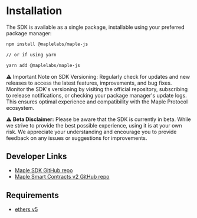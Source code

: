 # Installation

The SDK is available as a single package, installable using your preferred package manager:

```bash
npm install @maplelabs/maple-js

// or if using yarn

yarn add @maplelabs/maple-js
```

⚠️ Important Note on SDK Versioning: Regularly check for updates and new releases to access the latest features, improvements, and bug fixes. Monitor the SDK's versioning by visiting the official repository, subscribing to release notifications, or checking your package manager's update logs. This ensures optimal experience and compatibility with the Maple Protocol ecosystem.

⚠️ **Beta Disclaimer:** Please be aware that the SDK is currently in beta. While we strive to provide the best possible experience, using it is at your own risk. We appreciate your understanding and encourage you to provide feedback on any issues or suggestions for improvements.

## Developer Links

- [Maple SDK GitHub repo](https://github.com/maple-labs/maple-js)
- [Maple Smart Contracts v2 GitHub repo](https://github.com/maple-labs/maple-core-v2)

## Requirements

- [ethers v5](https://docs.ethers.org/v5/)
